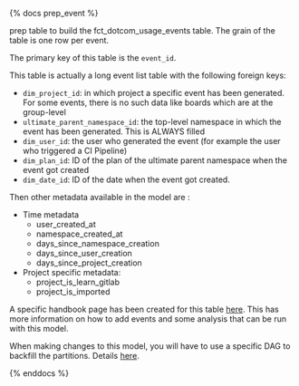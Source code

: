 {% docs prep_event %}

prep table to build the fct_dotcom_usage_events table. The grain of the table is one row per event.

The primary key of this table is the `event_id`.

This table is actually a long event list table with the following foreign keys:

- `dim_project_id`: in which project a specific event has been generated. For some events, there is no such data like boards which are at the group-level
- `ultimate_parent_namespace_id`: the top-level namespace in which the event has been generated. This is ALWAYS filled
- `dim_user_id`: the user who generated the event (for example the user who triggered a CI Pipeline)
- `dim_plan_id`: ID of the plan of the ultimate parent namespace when the event got created
- `dim_date_id`: ID of the date when the event got created.

Then other metadata available in the model are :

- Time metadata
  - user_created_at
  - namespace_created_at
  - days_since_namespace_creation
  - days_since_user_creation
  - days_since_project_creation
- Project specific metadata:
  - project_is_learn_gitlab
  - project_is_imported

A specific handbook page has been created for this table [here](https://internal.gitlab.com/handbook/enterprise-data/data-governance/data-catalog/saas-product-events-data/). This has more information on how to add events and some analysis that can be run with this model.

When making changes to this model, you will have to use a specific DAG to backfill the partitions. Details [here](https://internal.gitlab.com/handbook/enterprise-data/data-governance/data-catalog/saas-product-events-data/#backfill-the-data).

{% enddocs %}

